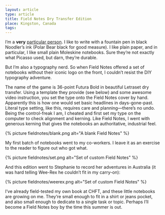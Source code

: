 ```yaml
---
layout: article
type: article
title: Field Notes Dry Transfer Edition
place: Kingston, Canada
tags: 
---
```

I’m a **very** [particular person](#). I like to write with a fountain pen in black Noodler’s ink (Polar Bear black for good measure). I like plain paper, and in particular, I like small plain Moleskine notebooks. Sure they’re not exactly what Picasso used, but darn, they’re durable.

But I’m also a typography nerd. So when Field Notes offered a set of notebooks without their iconic logo on the front, I couldn’t resist the DIY typography adventure.

The name of the game is 36-point Futura Bold in beautiful Letraset dry transfer. Using a template they provide (see below) and some awesome video instruction, you set the type onto the Field Notes cover by hand. Apparently this is how one would set basic headlines in days-gone-past. Literal type setting, like this, requires care and planning—there’s no undo. Being the control-freak I am, I cheated and first set my type on the computer to check alignment and kerning. Like Field Notes, I went with generous kerning that gives the notebooks an authoritative, industrial feel.

{% picture fieldnotes/blank.png alt="A blank Field Notes" %}

My first batch of notebooks went to my co-workers. I leave it as an exercise to the reader to figure out who got what.

{% picture fieldnotes/set.png alt="Set of custom Field Notes" %}

And this edition went to Stephanie to record her adventures in Australia (it was hard telling Wee-Rex he couldn’t fit in my carry-on):

{% picture fieldnotes/weerex.png alt="Set of custom Field Notes" %}

I’ve already field-tested my own book at CHFT, and these little notebooks are growing on me. They’re small enough to fit in a shirt or jeans pocket, and also small enough to dedicate to a single task or topic. Perhaps I’ll become a Field Notes boy by the time this summer is out.
